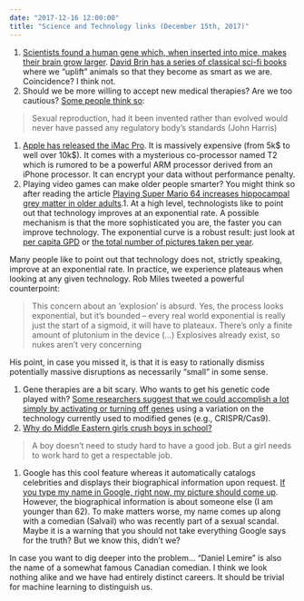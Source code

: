 ```yaml
---
date: "2017-12-16 12:00:00"
title: "Science and Technology links (December 15th, 2017)"
---
```




1. [Scientists found a human gene which, when inserted into mice, makes their brain grow larger](https://www.washingtonpost.com/news/speaking-of-science/wp/2015/02/19/scientists-pinpoint-a-gene-regulator-that-makes-human-brains-bigger/). [David Brin has a series of classical sci-fi books](https://www.amazon.com/Sundiver-Uplift-Trilogy-Book-1-ebook/dp/B0036S4A9K/) where we &ldquo;uplift&rdquo; animals so that they become as smart as we are. Coincidence? I think not.
1. Should we be more willing to accept new medical therapies? Are we too cautious? [Some people think so](https://twitter.com/sentientist/status/939533345603584000):<br/>

> Sexual reproduction, had it been invented rather than evolved would never have passed any regulatory body&rsquo;s standards (John Harris)

1. [Apple has released the iMac Pro](https://en.m.wikipedia.org/wiki/IMac_Pro). It is massively expensive (from 5k$ to well over 10k$). It comes with a mysterious co-processor named T2 which is rumored to be a powerful ARM processor derived from an iPhone processor. It can encrypt your data without performance penalty.
1. Playing video games can make older people smarter? You might think so after reading the article [Playing Super Mario 64 increases hippocampal grey matter in older adults](http://journals.plos.org/plosone/article?id=10.1371/journal.pone.0187779).1. At a high level, technologists like to point out that technology improves at an exponential rate. A possible mechanism is that the more sophisticated you are, the faster you can improve technology. The exponential curve is a robust result: just look at [per capita GPD](https://ourworldindata.org/economic-growth) or [the total number of pictures taken per year](https://petapixel.com/2011/09/16/film-photography-peaked-in-2000-with-85-billion-photos-taken-then-plummeted/).

Many people like to point out that technology does not, strictly speaking, improve at an exponential rate. In practice, we experience plateaus when looking at any given technology.
Rob Miles tweeted a powerful counterpoint:

> This concern about an &lsquo;explosion&rsquo; is absurd. Yes, the process looks exponential, but it&rsquo;s bounded &#8211; every real world exponential is really just the start of a sigmoid, it will have to plateaux. There&rsquo;s only a finite amount of plutonium in the device (&hellip;) Explosives already exist, so nukes aren&rsquo;t very concerning


His point, in case you missed it, is that it is easy to rationally dismiss potentially massive disruptions as necessarily &ldquo;small&rdquo; in some sense.
1. Gene therapies are a bit scary. Who wants to get his genetic code played with? [Some researchers suggest that we could accomplish a lot simply by activating or turning off genes](https://gizmodo.com/a-modified-crispr-could-treat-common-diseases-without-e-1821067896) using a variation on the technology currently used to modified genes (e.g., CRISPR/Cas9).
1. [Why do Middle Eastern girls crush boys in school?](https://www.theatlantic.com/education/archive/2017/09/boys-are-not-defective/540204/)<br/>

> A boy doesn&rsquo;t need to study hard to have a good job. But a girl needs to work hard to get a respectable job.

1. Google has this cool feature whereas it automatically catalogs celebrities and displays their biographical information upon request. [If you type my name in Google, right now, my picture should come up](https://g.co/kgs/EZ3VuL). However, the biographical information is about someone else (I am younger than 62). To make matters worse, my name comes up along with a comedian (Salvail) who was recently part of a sexual scandal. Maybe it is a warning that you should not take everything Google says for the truth? But we know this, didn&rsquo;t we?

In case you want to dig deeper into the problem&hellip; &ldquo;Daniel Lemire&rdquo; is also the name of a somewhat famous Canadian comedian. I think we look nothing alike and we have had entirely distinct careers. It should be trivial for machine learning to distinguish us.



